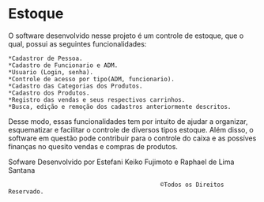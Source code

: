 # Estoque

  O software desenvolvido nesse projeto é um controle de estoque, que o qual, possui as seguintes funcionalidades:
  
    *Cadastror de Pessoa.
    *Cadastro de Funcionario e ADM.
    *Usuario (Login, senha).
    *Controle de acesso por tipo(ADM, funcionario).
    *Cadastro das Categorias dos Produtos.
    *Cadastro dos Produtos.
    *Registro das vendas e seus respectivos carrinhos.
    *Busca, edição e remoção dos cadastros anteriormente descritos.
    
Desse modo, essas funcionalidades tem por intuito de ajudar a organizar, esquematizar e facilitar o controle de diversos tipos estoque. Além disso, o software em questão pode contribuir para o controle do caixa e as possíves finanças no quesito vendas e compras de produtos.

 Sofware Desenvolvido por Estefani Keiko Fujimoto e Raphael de Lima Santana
 
                                               ©Todos os Direitos Reservado.
